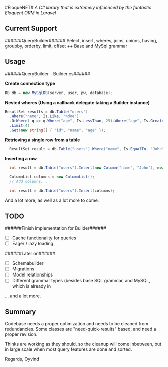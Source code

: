 #EloqueNET# 
*A C# library that is extremely influenced by the fantastic Eloquent ORM in Laravel*

Current Support
-------------------------
######QueryBuilder######
Select, insert, wheres, joins, unions, having, groupby, orderby, limit, offset ++
Base and MySql grammar

Usage
-------------------------
######QueryBuilder - Builder.cs######

**Create connection type**
```C#
DB db = new MySqlDB(server, user, pw, database);
```

**Nested wheres (Using a callback delegate taking a Builder instance)**
```C#
ResultSet results = db.Table("users")
  .Where("name", Is.Like, "%doe")
  .OrWhere( q => q.Where("age", Is.LessThan, 25).Where("age", Is.GreaterThan, 18) )
  .Limit(4)
  .Get(new string[] { "id", "name", "age" });
```

**Retrieving a single row from a table**
```C#
  ResultSet result = db.Table("users").Where("name", Is.EqualTo, "John").First();
```

**Inserting a row**
```C#
  int result = db.Table("users").Insert(new Column("name", "John"), new Column("title", "Mr."));
```

```C#
  ColumnList columns = new ColumnList();
  // Add columns...

  int result = db.Table("users").Insert(columns);
```

And a lot more, as well as a lot more to come.

TODO
-----------------------
######Finish implementation for Builder######
* [ ] Cache functionality for queries
* [ ] Eager / lazy loading

######Later on######
* [ ] Schemabuilder
* [ ] Migrations
* [ ] Model relationships
* [ ] Different grammar types (besides base SQL grammar, and MySQL, which is already in
  
... and a lot more.

Summary
-----------------------
Codebase needs a proper optimization and needs to be cleaned from redundancies. 
Some classes are "need-quick-results" based, and need a proper revision.

Thinks are working as they should, so the cleanup will come inbetween, but in large scale when most
query features are done and sorted.

Regards,
Oyvind
